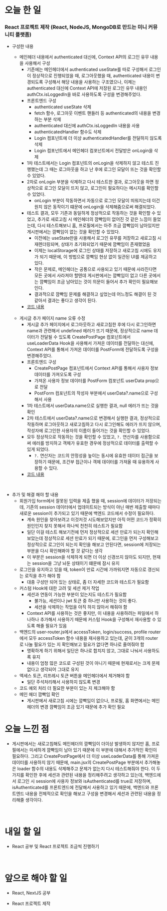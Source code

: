 # 오늘 한 일

### React 프로젝트 제작 (React, NodeJS, MongoDB로 만드는 미니 커뮤니티 플랫폼)

- 구성한 내용

  - 메인헤더 내용에서 authenticated 대신에, Context API의 로그인 유무 내용을 사용해서 구성
    - 기존에는 메인헤더에서 authenticated useState를 따로 구성해서 로그인이 정상적으로 진행되었을 때, 로그아웃했을 때, authenticated 내용이 변경되도록 구성해서 해당 내용을 사용하는 구조였으나, 이제는 authenticated 대신에 Context API에 저장된 로그인 유무 내용인 authCtx.isLoggedIn을 바로 사용하도록 구성을 변경해주었다.
    - 프론트엔드 구성
      - authenticated useState 삭제
      - fetch 함수, 로그아웃 이벤트 핸들러 등 authenticated의 내용을 변경하는 부분 삭제
      - authenticated 대신에 authCtx.isLoggedIn 내용을 사용
      - authenticatedHandler 함수도 삭제
      - Login 컴포넌트에 더 이상 authenticatedHandler를 전달하지 않도록 삭제
      - Login 컴포넌트에서 메인헤더 컴포넌트에서 전달받은 onLogin을 삭제
    - 1차 테스트에서는 Login 컴포넌트의 onLogin을 삭제하지 않고 테스트 진행했는데 그 때는 로그아웃을 하고 난 후에 로그인 모달이 뜨는 것을 확인할 수 있었다.
    - 2차로 onLogin 부분을 삭제하고 다시 테스트한 결과, 로그아웃을 하면 정상적으로 로그인 모달이 뜨지 않고, 로그인이 필요하다는 메시지를 확인할 수 있었다.
      - onLogin 부분이 작동하면서 자동으로 로그인 모달이 띄워지는데 이건 원치 않은 동작이기 떄문에 onLogin을 삭제해줌으로써 해결되었다.
    - 테스트 결과, 모두 기존과 동일하게 정상적으로 작동하는 것을 확인할 수 있었고, 추가로 새로고침 시 메인헤더의 깜빡임이 없어진 것 같은 느낌이 들었는데, 다시 테스트해보니 홈, 프로필에서는 아주 조금 깜빡임이 남아있지만 게시판에서는 깜빡임이 없는 것을 확인할 수 있었다.
      - 이전에는 useState만을 사용해서 로그인 유무를 저장하고 새로고침 시 재렌더링되며, 상태가 초기화되었기 때문에 깜빡임이 존재했었음
      - 이제는 localStorage에 로그인 상태를 저장하고 새로고침 시에도 유지가 되기 때문에, 이 방법으로 깜빡임 현상 없이 일관된 UI를 제공하고 있다.
      - 작은 문제로, 메인헤더는 공통으로 사용되고 있기 때문에 사라진다면 모든 곳에서 사라져야 할텐데 게시판에서는 깜빡임이 없고 다른 곳에서는 깜빡임이 조금 남아있는 것이 의문이 들어서 추가 확인이 필요해보인다.
      - 결과적으로 깜빡임 문제를 해결하고 싶었는데 어느정도 해결이 된 것 같아서 결과는 좋다고 생각이 된다.
    - [코드 내용](https://github.com/jeongsangtae/mini-community-platform/commit/bd427f3f37187fba212e6bd211b0f317036a1b12)

  <br />

  - 게시글 추가 페이지 name 오류 수정
    - 게시글 추가 페이지에서 로그아웃하고 새로고침한 후에 다시 로그인하면 name과 관련해서 undefined 에러가 뜨기 때문에, 정상적으로 name 데이터가 전달될 수 있도록 CreatePostPage 컴포넌트에서 useLoaderData Hook을 사용해서 가져온 데이터를 전달하는 대신에, Context API를 통해서 가져온 데이터를 PostForm에 전달하도록 구성을 변경해주었다.
    - 프론트엔드 구성
      - CreatePostPage 컴포넌트에서 Context API를 통해서 사용자 정보 데이터를 가져오도록 구성
      - 가져온 사용자 정보 데이터를 PostForm 컴포넌트 userData prop으로 전달
      - PostForm 컴포넌트의 작성자 부분에서 userData?.name으로 구성해서 사용
    - 1차 테스트에서 userData.name으로 실행한 결과, null 에러가 뜨는 것을 확인
    - 2차 테스트에서 userData?.name으로 변경해서 실행한 결과, 정상적으로 작동하며 로그아웃하고 새로고침하고 다시 로그인해도 에러가 뜨지 않으며, 작성자에 로그인한 사용자의 이름이 들어가는 것을 확인할 수 있었다.
    - 모두 정상적으로 작동하는 것을 확인할 수 있었고, `?.` 연산자를 사용함으로써 에러를 방지하고 객체가 유효한 경우에 정상적으로 데이터를 출력할 수 있게 되었다.
      - `?.` 연산자는 코드의 안정성을 높이는 동시에 유효한 데이터 접근을 보장하기 때문에, 조건부 접근이나 객체 데이터를 가져올 때 유용하게 사용할 수 있다.
    - [코드 내용](https://github.com/jeongsangtae/mini-community-platform/commit/5239bd3db61b8ec3ea293bcd77d3f975be3ce8f1)

<br />

- 추가 및 해결 해야 할 내용
  - 회원가입 form에서 잘못된 입력을 제출 했을 때, session에 데이터가 저장되는데, 기존의 session 데이터에서 업데이트되는 방식이 아닌 매번 제출할 때마다 새로운 session이 추가되고 있기 때문에 백엔드 코드에서 수정이 필요하다.
    - 계속 원인을 찾아보려고 이것저것 시도해보았지만 아직 어떤 코드가 정확히 원인인지 찾지 못해서 하나씩 천천히 테스트가 필요함
    - 일단 이걸 테스트 해보기전에 먼저 정상적으로 세션 만료가 되는지 확인해보았는데 정상적으로 세션 만료가 되기 때문에, 로그인을 먼저 구성해보고 정상적으로 로그인이 되는지 확인을 해보고 안된다면, session에 저장되는 부분을 다시 확인해봐야 할 것 같다는 생각
    - 이 부분은 session을 삭제하게 되면 더 이상 신경쓰지 않아도 되지만, 현재는 session을 그냥 놔둔 상태이기 떄문에 잠시 유지
  - 로그인을 유지하고 있을 때, token이 만료 시간에 가까워지면 자동으로 갱신되는 로직을 추가 해야 함
    - 대충 구성만 되어 있는 상태로, 좀 더 자세한 코드와 테스트가 필요함
  - 커스텀 Hook에 대한 고려 및 세션 제거 작업
    - 세션과 연동이 가능한 부분이 있는지도 테스트가 필요함
      - 불가능, 세션이나 jwt 토큰 중 하나만 사용하는 것이 좋다.
      - 세션을 삭제하는 작업을 아직 하지 않아서 해줘야 함
    - Context API를 사용하는 것은 좋지만, 이 내용을 사용하려는 파일에서 하나하나 추가해서 사용하기 때문에 커스텀 Hook을 구성해서 재사용할 수 있도록 해줄 필요가 있음
  - 백엔드의 user-router.js에서 accessToken, login/success, profile router에서 모두 accessToken 함수 내용을 재사용하고 있는데, 굳이 3개의 router로 나눌 필요가 있는 지 확인해보고 필요가 없다면 하나로 줄여줘야 함
    - 명확하게 하기 위해서 일단은 하나로 합치지 않고, 그대로 나눠서 사용하도록 유지
    - 내용이 엄청 많은 코드로 구성된 것이 아니기 때문에 현재로서는 크게 문제 없다고 생각되어 그대로 유지
  - 액세스 토큰, 리프레시 토큰 버튼을 메인헤더에서 제거해야 함
    - 일단 주석처리해서 사용하지 않도록 변경
  - 코드 예외 처리 더 필요한 부분이 있는 지 체크해야 함
  - 메인 헤더 깜빡임 확인
    - 게시판에서 새로고침 시에는 깜빡임이 없으나, 프로필, 홈 화면에서는 메인헤더의 변경 깜빡임이 조금 있기 때문에 추가 확인 필요

# 오늘 느낀 점

- 게시판에서는 새로고침해도 메인헤더의 깜빡임이 더이상 발생하지 않지만 홈, 프로필에서는 미세하게 깜빡임이 남아 있기 때문에 이 부분에 대해서 추가적인 확인이 필요하다. 그리고 CreatePostPage에서 더 이상 useLoaderData를 통해 가져온 데이터를 사용하지 않기 때문에, main.jsx의 CreatePostPage 부분에서 추가해놓은 loader 함수의 내용도 삭제해주고 문제가 없는지 다시 테스트해줘야 한다. 이 두 가지를 확인한 후에 세션과 관련된 내용을 정리해주려고 생각하고 있는데, 백엔드에서 로그인 시 session에 사용자 정보와 isAuthenticated를 true로 저장하며, isAuthenticated를 프론트엔드에 전달해서 사용하고 있기 때문에, 백엔드와 프론트엔드 내용을 전체적으로 확인을 해보고 구성을 변경해서 세션과 관련된 내용을 정리해줄 생각이다.

<br />

# 내일 할 일

- React 공부 및 React 프로젝트 조금씩 진행하기

<br />

# 앞으로 해야 할 일

- React, NextJS 공부

- React 프로젝트 제작
